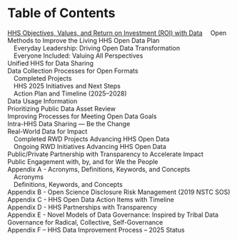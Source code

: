 # Table of Contents

[HHS Objectives, Values, and Return on Investment (ROI) with Data](#roi)
&ensp;&ensp;Open Methods to Improve the Living HHS Open Data Plan  
&ensp;&ensp;Everyday Leadership: Driving Open Data Transformation  
&ensp;&ensp;Everyone Included: Valuing All Perspectives  
Unified HHS for Data Sharing  
Data Collection Processes for Open Formats  
&ensp;&ensp;Completed Projects  
&ensp;&ensp;HHS 2025 Initiatives and Next Steps  
&ensp;&ensp;Action Plan and Timeline (2025–2028)  
Data Usage Information  
Prioritizing Public Data Asset Review  
Improving Processes for Meeting Open Data Goals  
Intra-HHS Data Sharing — Be the Change  
Real-World Data for Impact  
&ensp;&ensp;Completed RWD Projects Advancing HHS Open Data  
&ensp;&ensp;Ongoing RWD Initiatives Advancing HHS Open Data  
Public/Private Partnership with Transparency to Accelerate Impact  
Public Engagement with, by, and for We the People  
Appendix A - Acronyms, Definitions, Keywords, and Concepts  
&ensp;&ensp;Acronyms  
&ensp;&ensp;Definitions, Keywords, and Concepts  
Appendix B - Open Science Disclosure Risk Management (2019 NSTC SOS)  
Appendix C - HHS Open Data Action Items with Timeline  
Appendix D - HHS Partnerships with Transparency  
Appendix E - Novel Models of Data Governance: Inspired by Tribal Data Governance for Radical, Collective, Self-Governance  
Appendix F – HHS Data Improvement Process – 2025 Status
